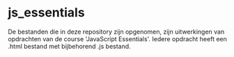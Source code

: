 # js_essentials

De bestanden die in deze repository zijn opgenomen, zijn uitwerkingen van opdrachten van de course 'JavaScript Essentials'. Iedere opdracht heeft een .html bestand met bijbehorend .js bestand.


